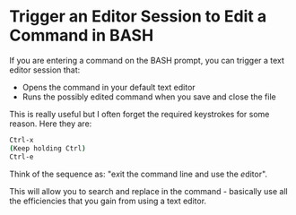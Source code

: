 # Trigger an Editor Session to Edit a Command in BASH

If you are entering a command on the BASH prompt, you can trigger a text editor session that:

* Opens the command in your default text editor
* Runs the possibly edited command when you save and close the file

This is really useful but I often forget the required keystrokes for some reason. Here they are:

```bash
Ctrl-x
(Keep holding Ctrl)
Ctrl-e
``` 
Think of the sequence as: "e*x*it the command line and use the *e*ditor".

This will allow you to search and replace in the command - basically use all the efficiencies that you gain from using a text editor.
